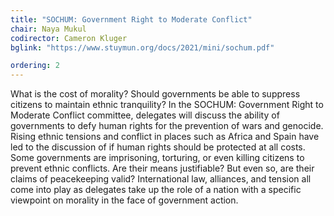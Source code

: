 ```yaml
---
title: "SOCHUM: Government Right to Moderate Conflict"
chair: Naya Mukul
codirector: Cameron Kluger
bglink: "https://www.stuymun.org/docs/2021/mini/sochum.pdf"

ordering: 2
---
```

What is the cost of morality? Should governments be able to suppress citizens to maintain ethnic tranquility? In the SOCHUM: Government Right to Moderate Conflict committee, delegates will discuss the ability of governments to defy human rights for the prevention of wars and genocide. Rising ethnic tensions and conflict in places such as Africa and Spain have led to the discussion of if human rights should be protected at all costs. Some governments are imprisoning, torturing, or even killing citizens to prevent ethnic conflicts. Are their means justifiable? But even so, are their claims of peacekeeping valid? International law, alliances, and tension all come into play as delegates take up the role of a nation with a specific viewpoint on morality in the face of government action.
